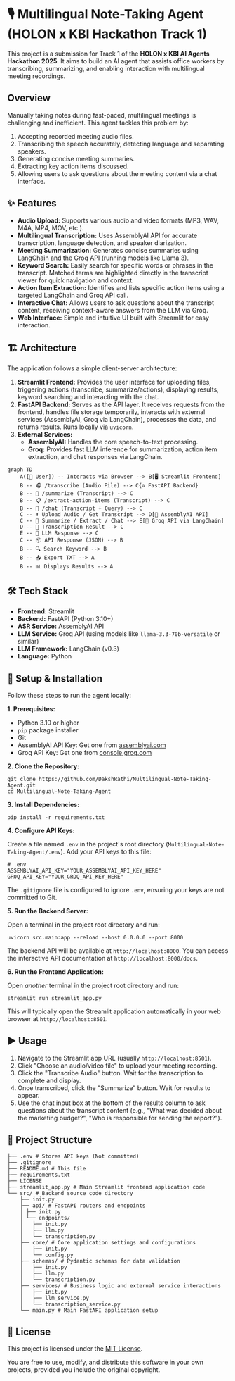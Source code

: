 # 🎙️ Multilingual Note-Taking Agent (HOLON x KBI Hackathon Track 1)

This project is a submission for Track 1 of the **HOLON x KBI AI Agents Hackathon 2025**. It aims to build an AI agent that assists office workers by transcribing, summarizing, and enabling interaction with multilingual meeting recordings.

## Overview

Manually taking notes during fast-paced, multilingual meetings is challenging and inefficient. This agent tackles this problem by:

1.  Accepting recorded meeting audio files.
2.  Transcribing the speech accurately, detecting language and separating speakers.
3.  Generating concise meeting summaries.
4.  Extracting key action items discussed.
5.  Allowing users to ask questions about the meeting content via a chat interface.

## ✨ Features

*   **Audio Upload:** Supports various audio and video formats (MP3, WAV, M4A, MP4, MOV, etc.).
*   **Multilingual Transcription:** Uses AssemblyAI API for accurate transcription, language detection, and speaker diarization.
*   **Meeting Summarization:** Generates concise summaries using LangChain and the Groq API (running models like Llama 3).
*   **Keyword Search:** Easily search for specific words or phrases in the transcript. Matched terms are highlighted directly in the transcript viewer for quick navigation and context.
*   **Action Item Extraction:** Identifies and lists specific action items using a targeted LangChain and Groq API call.
*   **Interactive Chat:** Allows users to ask questions about the transcript content, receiving context-aware answers from the LLM via Groq.
*   **Web Interface:** Simple and intuitive UI built with Streamlit for easy interaction.


## 🏗️ Architecture

The application follows a simple client-server architecture:

1.  **Streamlit Frontend:** Provides the user interface for uploading files, triggering actions (transcribe, summarize/actions), displaying results, keyword searching and interacting with the chat.
2.  **FastAPI Backend:** Serves as the API layer. It receives requests from the frontend, handles file storage temporarily, interacts with external services (AssemblyAI, Groq via LangChain), processes the data, and returns results. Runs locally via `uvicorn`.
3.  **External Services:**
    *   **AssemblyAI:** Handles the core speech-to-text processing.
    *   **Groq:** Provides fast LLM inference for summarization, action item extraction, and chat responses via LangChain.

```mermaid
graph TD
    A([👤 User]) -- Interacts via Browser --> B[🖥️ Streamlit Frontend]
    B -- 🎧 /transcribe (Audio File) --> C{⚙️ FastAPI Backend}
    B -- 📝 /summarize (Transcript) --> C
    B -- 📋 /extract-action-items (Transcript) --> C
    B -- 💬 /chat (Transcript + Query) --> C
    C -- ⬆️ Upload Audio / Get Transcript --> D[🧠 AssemblyAI API]
    C -- 🔁 Summarize / Extract / Chat --> E[🤖 Groq API via LangChain]
    D -- 📄 Transcription Result --> C
    E -- 🧠 LLM Response --> C
    C -- 📦 API Response (JSON) --> B
    B -- 🔍 Search Keyword --> B
    B -- 📤 Export TXT --> A
    B -- 📊 Displays Results --> A
```


## 🛠️ Tech Stack

*   **Frontend:** Streamlit
*   **Backend:** FastAPI (Python 3.10+)
*   **ASR Service:** AssemblyAI API
*   **LLM Service:** Groq API (using models like `llama-3.3-70b-versatile` or similar)
*   **LLM Framework:** LangChain (v0.3)
*   **Language:** Python


## 🚀 Setup & Installation

Follow these steps to run the agent locally:

**1. Prerequisites:**

*   Python 3.10 or higher
*   `pip` package installer
*   Git
*   AssemblyAI API Key: Get one from [assemblyai.com](https://www.assemblyai.com/)
*   Groq API Key: Get one from [console.groq.com](https://console.groq.com/)

**2. Clone the Repository:**
```
git clone https://github.com/DakshRathi/Multilingual-Note-Taking-Agent.git
cd Multilingual-Note-Taking-Agent
```


**3. Install Dependencies:**

```
pip install -r requirements.txt
```


**4. Configure API Keys:**

Create a file named `.env` in the project's root directory (`Multilingual-Note-Taking-Agent/.env`). Add your API keys to this file:

```
# .env
ASSEMBLYAI_API_KEY="YOUR_ASSEMBLYAI_API_KEY_HERE"
GROQ_API_KEY="YOUR_GROQ_API_KEY_HERE"
```
The `.gitignore` file is configured to ignore `.env`, ensuring your keys are not committed to Git.

**5. Run the Backend Server:**

Open a terminal in the project root directory and run:
```
uvicorn src.main:app --reload --host 0.0.0.0 --port 8000
```

The backend API will be available at `http://localhost:8000`. You can access the interactive API documentation at `http://localhost:8000/docs`.

**6. Run the Frontend Application:**

Open *another* terminal in the project root directory and run:
```
streamlit run streamlit_app.py
```

This will typically open the Streamlit application automatically in your web browser at `http://localhost:8501`.

## ▶️ Usage

1.  Navigate to the Streamlit app URL (usually `http://localhost:8501`).
2.  Click "Choose an audio/video file" to upload your meeting recording.
3.  Click the "Transcribe Audio" button. Wait for the transcription to complete and display.
4.  Once transcribed, click the "Summarize" button. Wait for results to appear.
5.  Use the chat input box at the bottom of the results column to ask questions about the transcript content (e.g., "What was decided about the marketing budget?", "Who is responsible for sending the report?").

## 📁 Project Structure
```
├── .env # Stores API keys (Not committed)
├── .gitignore
├── README.md # This file
├── requirements.txt
├── LICENSE
├── streamlit_app.py # Main Streamlit frontend application code
└── src/ # Backend source code directory
    ├── init.py
    ├── api/ # FastAPI routers and endpoints
    │ ├── init.py
    │ └── endpoints/
    │   ├── init.py
    │   ├── llm.py
    │   └── transcription.py
    ├── core/ # Core application settings and configurations
    │   ├── init.py
    │   └── config.py
    ├── schemas/ # Pydantic schemas for data validation
    │   ├── init.py
    │   ├── llm.py
    │   └── transcription.py
    ├── services/ # Business logic and external service interactions
    │   ├── init.py
    │   ├── llm_service.py
    │   └── transcription_service.py
    └── main.py # Main FastAPI application setup
```

## 📝 License
This project is licensed under the [MIT License](LICENSE).

You are free to use, modify, and distribute this software in your own projects, provided you include the original copyright.